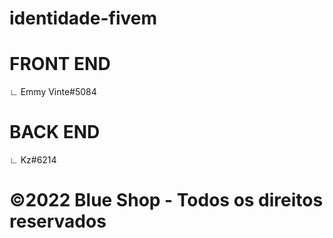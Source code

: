 # identidade-fivem

# FRONT END
∟ Emmy Vinte#5084

# BACK END
∟ Kz#6214

# ©2022 Blue Shop - Todos os direitos reservados

